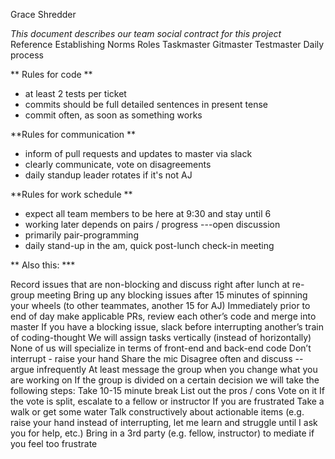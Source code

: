 
Grace Shredder


*This document describes our team social contract for this project*
Reference Establishing Norms
Roles
Taskmaster
Gitmaster
Testmaster
Daily process


** Rules for code **
- at least 2 tests per ticket
- commits should be full detailed sentences in present tense
- commit often, as soon as something works


**Rules for communication **
- inform of pull requests and updates to master via slack
- clearly communicate, vote on disagreements
- daily standup leader rotates if it's not AJ

**Rules for work schedule **
- expect all team members to be here at 9:30 and stay until 6
- working later depends on pairs / progress ---open discussion
- primarily pair-programming
- daily stand-up in the am, quick post-lunch check-in meeting


** Also this: ***

Record issues that are non-blocking and discuss right after lunch at re-group meeting
Bring up any blocking issues after 15 minutes of spinning your wheels (to other teammates, another 15 for AJ)
Immediately prior to end of day make applicable PRs, review each other’s code and merge into master
If you have a blocking issue, slack before interrupting another’s train of coding-thought
We will assign tasks vertically (instead of horizontally)
None of us will specialize in terms of front-end and back-end code
Don’t interrupt - raise your hand
Share the mic
Disagree often and discuss -- argue infrequently
At least message the group when you change what you are working on
If the group is divided on a certain decision we will take the following steps:
Take 10-15 minute break
List out the pros / cons
Vote on it
If the vote is split, escalate to a fellow or instructor
If you are frustrated
Take a walk or get some water
Talk constructively about actionable items (e.g. raise your hand instead of interrupting, let me learn and struggle until I ask you for help, etc.)
Bring in a 3rd party (e.g. fellow, instructor) to mediate if you feel too frustrate
